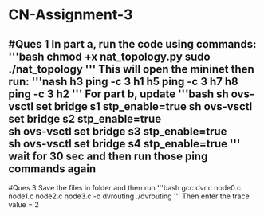 # CN-Assignment-3

#Ques 1
In part a, run the code using commands:
'''bash
chmod +x nat_topology.py 
sudo ./nat_topology
'''
This will open the mininet then run:
'''nash
h3 ping -c 3 h1
h5 ping -c 3 h7
h8 ping -c 3 h2
'''
For part b, update
'''bash
sh ovs-vsctl set bridge s1 stp_enable=true 
sh ovs-vsctl set bridge s2 stp_enable=true  
sh ovs-vsctl set bridge s3 stp_enable=true  
sh ovs-vsctl set bridge s4 stp_enable=true 
'''
wait for 30 sec and then run those ping commands again
---
#Ques 3
Save the files in folder and then run
'''bash
gcc dvr.c node0.c node1.c node2.c node3.c -o dvrouting
./dvrouting
'''
Then enter the trace value = 2
